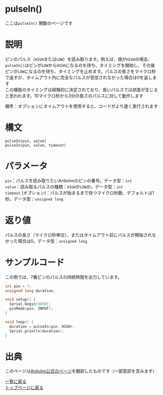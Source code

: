 # pulseIn()

ここは`pulseIn()` 関数のページです

# 説明

ピンのパルス（`HIGH`または`LOW`）を読み取ります。例えば、値が`HIGH`の場合、`pulseIn()`はピンが`LOW`から`HIGH`になるのを待ち、タイミングを開始し、その後ピンが`LOW`になるのを待ち、タイミングを止めます。パルスの長さをマイクロ秒で返すか、タイムアウト内に完全なパルスが受信されなかった場合は0を返します  
この機能のタイミングは経験的に決定されており、長いパルスでは誤差が生じると思われます。10マイクロ秒から3分の長さのパルスに対して動作します

備考：オプションにタイムアウトを使用すると、コードがより速く実行されます

# 構文

`pulseIn(pin, value)`  
`pulseIn(pin, value, timeout)`  

# パラメータ

`pin`：パルスを読み取りたいArduinoのピンの番号。データ型：`int`  
`value`：読み取るパルスの種類：`HIGH`か`LOW`か。データ型：`int`  
`timeout` (オプション)：パルスが始まるまで待つマイクロ秒数、デフォルトは1秒。データ型：`unsigned long`

# 返り値

パルスの長さ（マイクロ秒単位），またはタイムアウト前にパルスが開始されなかった場合は0。データ型：`unsigned long`

# サンプルコード

この例では、7番ピンのパルスの持続時間を出力しています。

```cpp
int pin = 7;
unsigned long duration;

void setup() {
  Serial.begin(9600);
  pinMode(pin, INPUT);
}

void loop() {
  duration = pulseIn(pin, HIGH);
  Serial.println(duration);
}
```

# 出典

このページは[Arduino公式のページ](https://www.arduino.cc/reference/en/language/functions/advanced-io/pulsein/)を翻訳したものです（一部意訳を含みます）

[一覧に戻る](https://pages.nchlab.net/Arduino/ref/)  
[トップページに戻る](https://pages.nchlab.net/)

